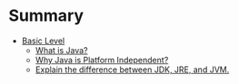 # Summary

- [Basic Level](./basic.md)
  - [What is Java?](./basic/what-is-java.md)
  - [Why Java is Platform Independent?](./basic/wjipi.md)
  - [Explain the difference between JDK, JRE, and JVM.](./basic/jdk-jre-jvm.md)
